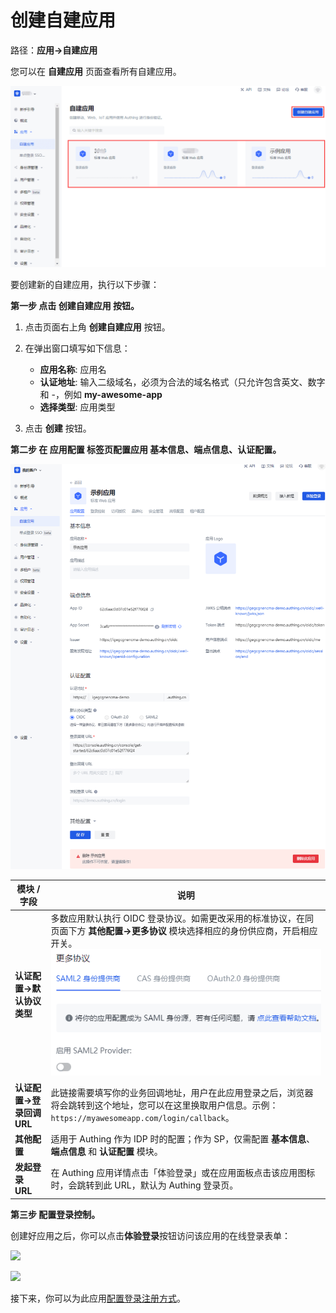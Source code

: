 # 创建自建应用

<LastUpdated/>

路径：**应用->自建应用**

您可以在 **自建应用** 页面查看所有自建应用。

<img src="./images/create-app-overview.png" alt="drawing"/>

要创建新的自建应用，执行以下步骤：

**第一步 点击 创建自建应用 按钮。**

1. 点击页面右上角 **创建自建应用** 按钮。

2. 在弹出窗口填写如下信息：
    - **应用名称**: 应用名
    - **认证地址**: 输入二级域名，必须为合法的域名格式（只允许包含英文、数字和 -，例如 **my-awesome-app**
    - **选择类型**: 应用类型

3. 点击 **创建** 按钮。

**第二步 在 应用配置 标签页配置应用 基本信息、端点信息、认证配置。**

![](./images/configure-app.png)

|模块 / 字段|说明|
|----|----|
|**认证配置->默认协议类型**|多数应用默认执行 OIDC 登录协议。如需更改采用的标准协议，在同页面下方 **其他配置->更多协议** 模块选择相应的身份供应商，开启相应开关。![](./images/change-protocol.png)|
|**认证配置->登录回调 URL**|此链接需要填写你的业务回调地址，用户在此应用登录之后，浏览器将会跳转到这个地址，您可以在这里换取用户信息。示例：`https://myawesomeapp.com/login/callback`。|
|**其他配置**|适用于 Authing 作为 IDP 时的配置；作为 SP，仅需配置 **基本信息**、**端点信息** 和 **认证配置** 模块。|
|**发起登录 URL**|在 Authing 应用详情点击「体验登录」或在应用面板点击该应用图标时，会跳转到此 URL，默认为 Authing 登录页。|

**第三步 配置登录控制。**

创建好应用之后，你可以点击**体验登录**按钮访问该应用的在线登录表单：

![](./images/create-app03.png)

![](./images/create-app04.png)

接下来，你可以为此应用[配置登录注册方式](./config-login-methods.md)。
